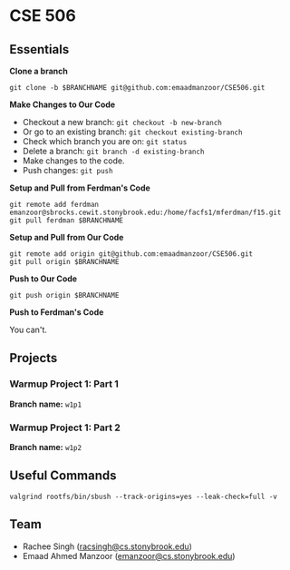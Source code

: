 # CSE 506

## Essentials

**Clone a branch**

`git clone -b $BRANCHNAME git@github.com:emaadmanzoor/CSE506.git`

**Make Changes to Our Code**

   * Checkout a new branch: `git checkout -b new-branch`
   * Or go to an existing branch: `git checkout existing-branch`
   * Check which branch you are on: `git status`
   * Delete a branch: `git branch -d existing-branch`
   * Make changes to the code.
   * Push changes: `git push`

**Setup and Pull from Ferdman's Code**

```
git remote add ferdman emanzoor@sbrocks.cewit.stonybrook.edu:/home/facfs1/mferdman/f15.git
git pull ferdman $BRANCHNAME
```

**Setup and Pull from Our Code**

```
git remote add origin git@github.com:emaadmanzoor/CSE506.git
git pull origin $BRANCHNAME
```

**Push to Our Code**

`git push origin $BRANCHNAME`

**Push to Ferdman's Code**

You can't.

## Projects

### Warmup Project 1: Part 1

**Branch name:** `w1p1`

### Warmup Project 1: Part 2

**Branch name:** `w1p2`

## Useful Commands

```
valgrind rootfs/bin/sbush --track-origins=yes --leak-check=full -v
```

## Team

   * Rachee Singh (racsingh@cs.stonybrook.edu)
   * Emaad Ahmed Manzoor (emanzoor@cs.stonybrook.edu)
